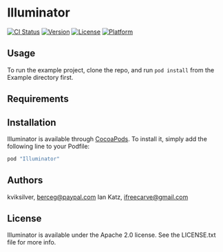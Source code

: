 # Illuminator

[![CI Status](http://img.shields.io/travis/kviksilver/Illuminator.svg?style=flat)](https://travis-ci.org/kviksilver/Illuminator)
[![Version](https://img.shields.io/cocoapods/v/Illuminator.svg?style=flat)](http://cocoapods.org/pods/Illuminator)
[![License](https://img.shields.io/cocoapods/l/Illuminator.svg?style=flat)](http://cocoapods.org/pods/Illuminator)
[![Platform](https://img.shields.io/cocoapods/p/Illuminator.svg?style=flat)](http://cocoapods.org/pods/Illuminator)

## Usage

To run the example project, clone the repo, and run `pod install` from the Example directory first.

## Requirements

## Installation

Illuminator is available through [CocoaPods](http://cocoapods.org). To install
it, simply add the following line to your Podfile:

```ruby
pod "Illuminator"
```

## Authors

kviksilver, berceg@paypal.com
Ian Katz, ifreecarve@gmail.com

## License

Illuminator is available under the Apache 2.0 license. See the LICENSE.txt file for more info.
